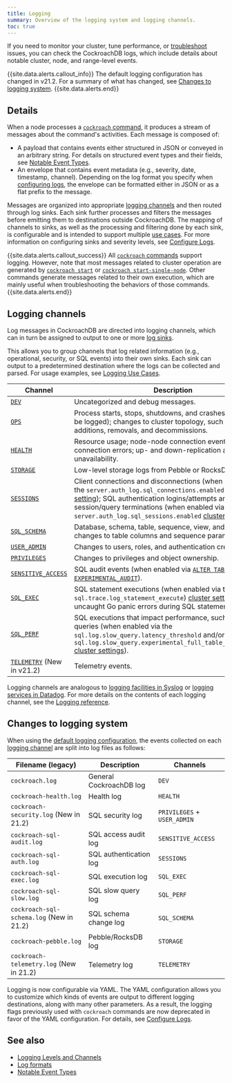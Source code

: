 ```yaml
---
title: Logging
summary: Overview of the logging system and logging channels.
toc: true
---
```


If you need to monitor your cluster, tune performance, or [troubleshoot](troubleshooting-overview.html) issues, you can check the CockroachDB logs, which include details about notable cluster, node, and range-level events.

{{site.data.alerts.callout_info}}
The default logging configuration has changed in v21.2. For a summary of what has changed, see [Changes to logging system](#changes-to-logging-system).
{{site.data.alerts.end}}

## Details

When a node processes a [`cockroach` command](cockroach-commands.html), it produces a stream of messages about the command's activities. Each message is composed of:

- A payload that contains events either structured in JSON or conveyed in an arbitrary string. For details on structured event types and their fields, see [Notable Event Types](eventlog.html).
- An envelope that contains event metadata (e.g., severity, date, timestamp, channel). Depending on the log format you specify when [configuring logs](configure-logs.html#file-logging-format), the envelope can be formatted either in JSON or as a flat prefix to the message.

Messages are organized into appropriate [logging channels](#logging-channels) and then routed through log sinks. Each sink further processes and filters the messages before emitting them to destinations outside CockroachDB. The mapping of channels to sinks, as well as the processing and filtering done by each sink, is configurable and is intended to support multiple [use cases](logging-use-cases.html). For more information on configuring sinks and severity levels, see [Configure Logs](configure-logs.html).

{{site.data.alerts.callout_success}}
All [`cockroach` commands](cockroach-commands.html) support logging. However, note that most messages related to cluster operation are generated by [`cockroach start`](cockroach-start.html) or [`cockroach start-single-node`](cockroach-start-single-node.html). Other commands generate messages related to their own execution, which are mainly useful when troubleshooting the behaviors of those commands.
{{site.data.alerts.end}}

## Logging channels

Log messages in CockroachDB are directed into logging channels, which can in turn be assigned to output to one or more [log sinks](configure-logs.html#configure-log-sinks).

This allows you to group channels that log related information (e.g., operational, security, or SQL events) into their own sinks. Each sink can output to a predetermined destination where the logs can be collected and parsed. For usage examples, see [Logging Use Cases](logging-use-cases.html).

| Channel                                              | Description                                                                                                                                                                                                                                                                                                                |
|------------------------------------------------------|----------------------------------------------------------------------------------------------------------------------------------------------------------------------------------------------------------------------------------------------------------------------------------------------------------------------------|
| [`DEV`](logging.html#dev)                            | Uncategorized and debug messages.                                                                                                                                                                                                                                                                                          |
| [`OPS`](logging.html#ops)                            | Process starts, stops, shutdowns, and crashes (if they can be logged); changes to cluster topology, such as node additions, removals, and decommissions.                                                                                                                                                                   |
| [`HEALTH`](logging.html#health)                      | Resource usage; node-node connection events, including connection errors; up- and down-replication and range unavailability.                                                                                                                                                                                               |
| [`STORAGE`](logging.html#storage)                    | Low-level storage logs from Pebble or RocksDB.                                                                                                                                                                                                                                                                             |
| [`SESSIONS`](logging.html#sessions)                  | Client connections and disconnections (when enabled via the `server.auth_log.sql_connections.enabled` [cluster setting](cluster-settings.html)); SQL authentication logins/attempts and session/query terminations (when enabled via the `server.auth_log.sql_sessions.enabled` [cluster setting](cluster-settings.html)). |
| [`SQL_SCHEMA`](logging.html#sql_schema)              | Database, schema, table, sequence, view, and type creation; changes to table columns and sequence parameters.                                                                                                                                                                                                              |
| [`USER_ADMIN`](logging.html#user_admin)              | Changes to users, roles, and authentication credentials.                                                                                                                                                                                                                                                                   |
| [`PRIVILEGES`](logging.html#privileges)              | Changes to privileges and object ownership.                                                                                                                                                                                                                                                                                |
| [`SENSITIVE_ACCESS`](logging.html#sensitive_access)  | SQL audit events (when enabled via [`ALTER TABLE ... EXPERIMENTAL_AUDIT`](experimental-audit.html)).                                                                                                                                                                                                                       |
| [`SQL_EXEC`](logging.html#sql_exec)                  | SQL statement executions (when enabled via the `sql.trace.log_statement_execute`) [cluster setting](cluster-settings.html) and uncaught Go panic errors during SQL statement execution.                                                                                                                                    |
| [`SQL_PERF`](logging.html#sql_perf)                  | SQL executions that impact performance, such as slow queries (when enabled via the `sql.log.slow_query.latency_threshold` and/or `sql.log.slow_query.experimental_full_table_scans.enabled` [cluster settings](cluster-settings.html)).                                                                                    |
| [`TELEMETRY`](logging.html#telemetry) (New in v21.2) | Telemetry events.                                                                                                                                                                                                                                                                                                          |

Logging channels are analogous to [logging facilities in Syslog](https://en.wikipedia.org/wiki/Syslog) or [logging services in Datadog](https://docs.datadoghq.com/logs/log_collection/?tab=http#reserved-attributes). For more details on the contents of each logging channel, see the [Logging reference](logging.html#logging-channels).

## Changes to logging system

When using the [default logging configuration](configure-logs.html#default-logging-configuration), the events collected on each
[logging channel](#logging-channels) are split into log files as
follows:

| Filename (legacy)                        | Description             | Channels                    |
|------------------------------------------|-------------------------|-----------------------------|
| `cockroach.log`                          | General CockroachDB log | `DEV`                       |
| `cockroach-health.log`                   | Health log              | `HEALTH`                    |
| `cockroach-security.log` (New in 21.2)   | SQL security log        | `PRIVILEGES` + `USER_ADMIN` |
| `cockroach-sql-audit.log`                | SQL access audit log    | `SENSITIVE_ACCESS`          |
| `cockroach-sql-auth.log`                 | SQL authentication log  | `SESSIONS`                  |
| `cockroach-sql-exec.log`                 | SQL execution log       | `SQL_EXEC`                  |
| `cockroach-sql-slow.log`                 | SQL slow query log      | `SQL_PERF`                  |
| `cockroach-sql-schema.log` (New in 21.2) | SQL schema change log   | `SQL_SCHEMA`                |
| `cockroach-pebble.log`                   | Pebble/RocksDB log      | `STORAGE`                   |
| `cockroach-telemetry.log` (New in 21.2)  | Telemetry log           | `TELEMETRY`                 |

 Logging is now configurable via YAML. The YAML configuration allows you to customize which kinds of events are output to different logging destinations, along with many other parameters. As a result, the logging flags previously used with `cockroach` commands are now deprecated in favor of the YAML configuration. For details, see [Configure Logs](configure-logs.html).

## See also

- [Logging Levels and Channels](logging.html)
- [Log formats](log-formats.html)
- [Notable Event Types](eventlog.html)
